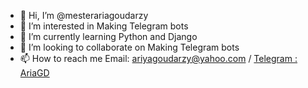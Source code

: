 - 👋 Hi, I’m @mesterariagoudarzy
- 👀 I’m interested in Making Telegram bots
- 🌱 I’m currently learning Python and Django
- 💞️ I’m looking to collaborate on Making Telegram bots
- 📫 How to reach me Email: ariyagoudarzy@yahoo.com / [Telegram : AriaGD](https://t.me/+989034392835)

<!---
mesterariagoudarzy/mesterariagoudarzy is a ✨ special ✨ repository because its `README.md` (this file) appears on your GitHub profile.
You can click the Preview link to take a look at your changes.
--->

